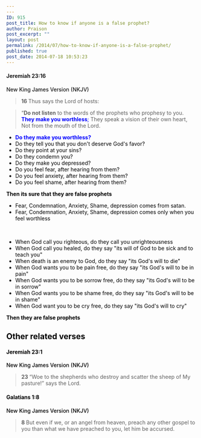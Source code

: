 ```yaml
---
---
ID: 915
post_title: How to know if anyone is a false prophet?
author: Praison
post_excerpt: ""
layout: post
permalink: /2014/07/how-to-know-if-anyone-is-a-false-prophet/
published: true
post_date: 2014-07-18 10:53:23
---
```

<h4 class="passage-display" style="font-weight: 500;"><span style="font-weight: bold;">Jeremiah 23:16</span></h4>
<p class="passage-display" style="font-weight: 500;"><span class="passage-display-version">New King James Version (NKJV)</span></p>

<blockquote>
<p class="top-1"><span id="en-NKJV-19501" class="text Jer-23-16"><span class="versenum" style="font-weight: bold;">16 </span>Thus says the <span class="small-caps">Lord</span> of hosts:</span></p>
</blockquote>
<div class="poetry top-1" style="color: #000000;">
<blockquote>
<p class="line"><span class="text Jer-23-16">“<strong>Do not listen</strong> to the words of the prophets who prophesy to you.</span>
<span class="text Jer-23-16" style="color: #0000ff;"><strong>They make you worthless</strong>;</span>
<span class="text Jer-23-16">They speak a vision of their own heart,</span>
<span class="text Jer-23-16">Not from the mouth of the <span class="small-caps">Lord</span>.</span></p>
</blockquote>
<ul>
	<li><span style="font-weight: bold;"><span style="color: #0000ff;">Do they make you worthless?</span></span></li>
	<li>Do they tell you that you don't deserve God's favor?</li>
	<li>Do they point at your sins?</li>
	<li>Do they condemn you?</li>
	<li>Do they make you depressed?</li>
	<li>Do you feel fear, after hearing from them?</li>
	<li>Do you feel anxiety, after hearing from them?</li>
	<li>Do you feel shame, after hearing from them?</li>
</ul>
<strong>Then its sure that they are false prophets</strong>
<ul>
	<li>Fear, Condemnation, Anxiety, Shame, depression comes from satan.</li>
	<li>Fear, Condemnation, Anxiety, Shame, depression comes only when you feel worthless</li>
</ul>
&nbsp;
<ul>
	<li>When God call you righteous, do they call you unrighteousness</li>
	<li>When God call you healed, do they say "its will of God to be sick and to teach you"</li>
	<li>When death is an enemy to God, do they say "its God's will to die"</li>
	<li>When God wants you to be pain free, do they say "its God's will to be in pain"</li>
	<li>When God wants you to be sorrow free, do they say "its God's will to be in sorrow"</li>
	<li>When God wants you to be shame free, do they say "its God's will to be in shame"</li>
	<li>When God want you to be cry free, do they say "its God's will to cry"</li>
</ul>
<strong>Then they are false prophets</strong>
<h2>Other related verses</h2>
<h4 class="passage-display" style="font-weight: 500;"><strong><span class="passage-display-bcv">Jeremiah 23:1</span></strong></h4>
<p class="passage-display" style="font-weight: 500;"><span class="passage-display-version">New King James Version (NKJV)</span></p>

<blockquote>
<p class="chapter-2"><span class="text Jer-23-1"><span class="chapternum" style="font-weight: bold;">23 </span>“Woe to the shepherds who destroy and scatter the sheep of My pasture!” says the <span class="small-caps">Lord</span>.</span></p>
</blockquote>
<h4 class="passage-display" style="font-weight: 500;"><strong><span class="passage-display-bcv">Galatians 1:8</span></strong></h4>
<p class="passage-display" style="font-weight: 500;"><span class="passage-display-version">New King James Version (NKJV)</span></p>

<blockquote><span id="en-NKJV-29066" class="text Gal-1-8"><span class="versenum" style="font-weight: bold;">8 </span>But even if we, or an angel from heaven, preach any other gospel to you than what we have preached to you, let him be accursed.</span></blockquote>
</div>